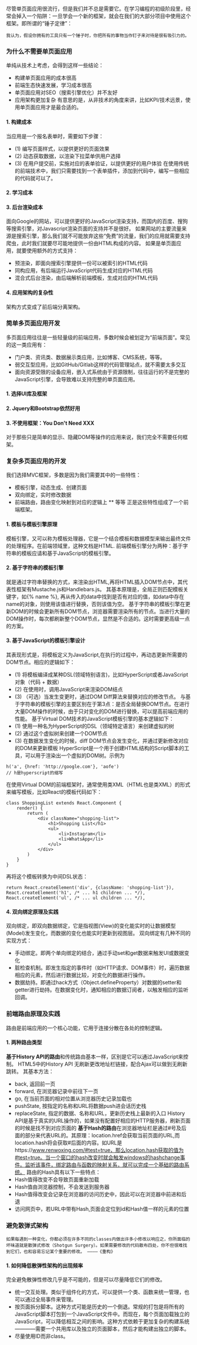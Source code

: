 尽管单页面应用很流行，但是我们并不总是需要它。在学习编程的初级阶段里，经常会掉入一个陷阱：一旦学会一个新的框架，就会在我们的大部分项目中使用这个框架。即所谓的“锤子定律”：
```
我认为，假设你拥有的工具只有一个锤子时，你把所有的事物当作钉子来对待是很有吸引力的。
```
### 为什么不需要单页面应用
单纯从技术上考虑，会得到这样一些结论：
* 构建单页面应用的成本很高
* 前端生态快速发展，学习成本很高
* 单页面应用对SEO（搜索引擎优化）并不友好
* 应用架构更加复杂
有意思的是，从非技术的角度来讲，比如KPI/技术远景，使用单页面应用才是最合适的。
#### 1. 构建成本
当应用是一个报名表单时，需要如下步骤：
* (1) 编写页面样式，以提供更好的页面效果
* (2) 动态获取数据，以渲染下拉菜单供用户选择
* (3) 在用户提交前，实施对应的表单验证，以提供更好的用户体验
在使用传统的前端技术中，我们只需要找到一个表单插件，添加到代码中，编写一些相应的代码就可以了。
#### 2. 学习成本
#### 3. 后台渲染成本
面向Google的网站，可以提供更好的JavaScript渲染支持，而国内的百度、搜狗等搜索引擎，对Javascript渲染页面的支持并不是很好。
如果网站的主要流量来源是搜索引擎，那么我们就不可能放弃这些“免费”的流量，我们的应用就需要支持爬虫，此时我们就要尽可能地提供一份由HTML构成的内容。
如果是单页面应用，就要使用额外的方式支持：
* 预渲染，即面向搜索引擎提供一份可以被索引的HTML代码
* 同构应用，有后端运行JavaScript代码生成对应的HTML代码
* 混合式后台渲染，由后端解析前端模板，生成对应的HTML代码
#### 4. 应用架构的复杂性
架构方式变成了前后端分离架构。
### 简单多页面应用开发
多页面应用往往是一些轻量级的前端应用，多数时候会被划定为“前端页面”。常见的这一类应用有：
* 门户类、资讯类、数据展示类应用，比如博客、CMS系统，等等。
* 弱交互型应用，比如GitHub/Gitlab这样的代码管理站点，就不需要太多交互
* 面向资源受限的设备应用，嵌入式系统由于资源限制，往往运行的不是完整的JavaScript引擎，会导致难以支持完整的单页面应用。
#### 1. 选择UI库及框架
#### 2. Jquery和Bootstrap依然好用
#### 3. 不使用框架：You Don't Need XXX
对于那些只是简单的显示、隐藏DOM等操作的应用来说，我们完全不需要任何框架。
### 复杂多页面应用的开发
我们选择MVC框架，多数是因为我们需要其中的一些特性：
* 模板引擎，动态生成、创建页面
* 双向绑定，实时修改数据
* 前端路由，路由变化映射到对应的逻辑上
** 等等
正是这些特性组成了一个前端框架。
#### 1. 模板与模板引擎原理
模板引擎，又可以称为模板处理器，它是一个结合模板和数据模型来输出最终文件的处理程序。在前端领域里，这种文档是HTML.
前端模板引擎分为两种：基于字符串的模板应请和基于JavaScript的模板引擎。
#### 2. 基于字符串的模板引擎
就是通过字符串替换的方式，来渲染出HTML,再将HTML插入DOM节点中，其代表性框架有Mustache.js和Handlebars.js。
其基本原理是，全局正则匹配模板关键字，如{% name %}, 再从传入的data中找到是否有对应的值，如data中存在name的对象，则使用该值进行替换，否则该值为空。
基于字符串的模板引擎在更新DOM的时候会更新所有DOM节点，浏览器需要渲染所有的节点。当进行大量的DOM操作时，每次都刷新整个DOM节点，显然是不合适的。这时需要更高级一点的方案。
#### 3. 基于JavaScript的模板引擎设计
其表现形式是，将模板定义为JavaScript,在执行的过程中，再动态更新所需要的DOM节点。相应的逻辑如下：
* (1) 将模板编译成某种DSL(领域特别语言)，比如HyperScript或者JavaScript对象（代码 + 数据）
* (2) 在使用时，调用JavaScript来渲染DOM结点
* (3) （可选）当发生变更时，通过DOM Diff算法来替换对应的修改节点。
与基于字符串的模板引擎的主要区别在于第3点：是否全局替换DOM节点。在进行大量DOM操作的时候，由于只对变化的DOM进行替换，可以提高前端应用的性能。
基于Virtual DOM技术的JavaScript模板引擎的基本逻辑如下：
* (1) 使用一种名为HyperScript的DSL（领域特定语言）来创建虚拟的树
* (2) 通过这个虚拟树来创建一个DOM节点
* (3) 在数据发生变化的时候，diff DOM节点会发生变化，并通过更新修改对应的DOM来更新模板
HyperScript是一个用于创建HTML结构的Script脚本的工具，可以用于渲染出一个虚拟的DOM树。示例为
```
h('a', {href: 'http://google.com'}, 'aofe')
// h是hyperscript的缩写
```
在使用Virtual DOM的前端框架时，通常使用类XML（HTML也是类XML）的形式来编写模板，比如React的模板代码如下：
```
class ShoppingList extends React.Component {
    render() {
        return (
            <div className="shopping-list">
                <h1>Shopping List</h1>
                <ul>
                    <li>Instagram</li>
                    <li>WhatsApp</li>
                </ul>
            </div>
        )
    }
}
```
再将这个模板转换为中间DSL状态：
```
return React.createElement('div', {className: 'shopping-list'}),
React.createElement('h1', /* ... h1 children ... */),
React.createElement('ul', /* ... ul children ... */),
```
#### 4. 双向绑定原理及实践
双向绑定，即双向数据绑定，它是指视图(View)的变化能实时的让数据模型(Model)发生变化，而数据的变化也能实时更新到视图层。
双向绑定有几种不同的实现方式：
* 手动绑定。即两个单向绑定的结合，通过手动set和get数据来触发UI或数据变化
* 脏检查机制。即发生指定的事件时（如HTTP请求、DOM事件）时，遍历数据相应的元素，然后进行数据比较，对变化的数据进行操作。
* 数据劫持。即通过hack方式（Object.defineProperty）对数据的setter和getter进行劫持。在数据变化时，通知相应的数据订阅者，以触发相应的监听回调。
### 前端路由原理及实践
路由是前端应用的一个核心功能，它用于连接分散在各处的控制逻辑。
#### 1. 两种路由类型
**基于History API的路由**和传统路由基本一样，区别是它可以通过JavaScript来控制。
HTML5中的History API 无刷新更改地址栏链接，配合Ajax可以做到无刷新跳转。
其基本方法：
* back, 返回前一页
* forward, 在浏览器记录中前往下一页
* go, 在当前页面的相对位置从浏览器历史记录加载也
* pushState, 按指定的名称和URL将数据push进会话历史栈
* replaceState, 指定的数据、名称和URL，更新历史栈上最新的入口
History API是基于真实的URL操作的，如果没有配置好相应的HTTP服务器，刷新页面的时候是找不到对应页面的
**基于Hash的路由**在浏览器地址栏是通过#号及后面的部分来代表URL的。其原理：location.href会获取当前页面的URL,而location.hash将会获取#后面的内容。如URL是https://www.renwoxing.com/#test=true，那么location.hash获取的值为#test=true。当一个窗口的hash改变时就会触发windows的hashchange事件。监听该事件，绑定路由与函数的映射关系，就可以完成一个基础的路由系统。
路由的Hash具有以下一些特点：
* Hash值得改变不会导致页面重新加载
* Hash值由浏览器控制，不会发送到服务器
* Hash值得改变会记录在浏览器的访问历史中，因此可以在浏览器中前进和后退
* 访问网页中，若URL中带有Hash,页面会定位到id和Hash值一样的元素的位置
### 避免散弹式架构
```
如果每遇到一种变化，你都必须在许多不同的classes内做出许多小修改以响应之，你所面临的坏味道就是散弹式修改（Shotgun Surgery）。如果需要修改的代码散布四处，你不但很难找到它们，也和容易忘记某个重要的修改。 ————《重构》
```
#### 1. 如何降低散弹性架构的出现频率
完全避免散弹性修改几乎是不可能的，但是可以尽量降低它们的修改。
* 统一交互处理。类似于组件化的方式，可以提供一个类、函数来统一管理，也可以通过全局事件来管理。
* 按页面拆分脚本。这种方式可能是历史的一个倒退。常规的打包是将所有的JavaScript脚本打包到一个JavaScript文件中。而现在，每个页面加载独立的JavaScript，可以降低相互之间的影响。这种方式依赖于更加复杂的构建系统————需要一个共用库以及独立的页面脚本，然后才能构建出独立的脚本。
* 尽量使用ID而非class。
 
